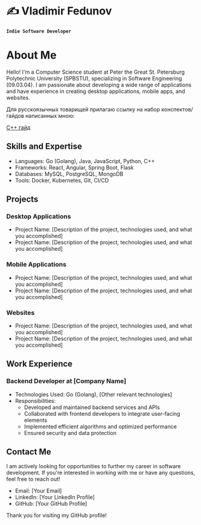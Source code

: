 # ✍ Vladimir Fedunov 

**` Indie Software Developer `**

# About Me

Hello! I'm a Computer Science student at Peter the Great St. Petersburg Polytechnic University (SPBSTU), specializing in Software Engineering (09.03.04). I am passionate about developing a wide range of applications and have experience in creating desktop applications, mobile apps, and websites.

Для русскоязычных товарищей прилагаю ссылку на набор конспектов/гайдов написанных мною:

<a href="https://carbonated-sceptre-6c8.notion.site/C-dbf8ca9676ec4315a4c12bce48fa7175?pvs=74">С++ гайд</a>

## Skills and Expertise

- Languages: Go (Golang), Java, JavaScript, Python, C++
- Frameworks: React, Angular, Spring Boot, Flask
- Databases: MySQL, PostgreSQL, MongoDB
- Tools: Docker, Kubernetes, Git, CI/CD

## Projects

### Desktop Applications
- Project Name: [Description of the project, technologies used, and what you accomplished]
- Project Name: [Description of the project, technologies used, and what you accomplished]

### Mobile Applications
- Project Name: [Description of the project, technologies used, and what you accomplished]
- Project Name: [Description of the project, technologies used, and what you accomplished]

### Websites
- Project Name: [Description of the project, technologies used, and what you accomplished]
- Project Name: [Description of the project, technologies used, and what you accomplished]

## Work Experience

### Backend Developer at [Company Name]
- Technologies Used: Go (Golang), [Other relevant technologies]
- Responsibilities:
  - Developed and maintained backend services and APIs
  - Collaborated with frontend developers to integrate user-facing elements
  - Implemented efficient algorithms and optimized performance
  - Ensured security and data protection

## Contact Me

I am actively looking for opportunities to further my career in software development. If you're interested in working with me or have any questions, feel free to reach out!

- Email: [Your Email]
- LinkedIn: [Your LinkedIn Profile]
- GitHub: [Your GitHub Profile]

Thank you for visiting my GitHub profile!
